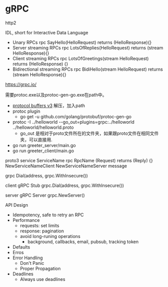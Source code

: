 # gRPC

http2

IDL, short for Interactive Data Language

* Unary RPCs
    rpc SayHello(HelloRequest) returns (HelloResponse){}
* Server streaming RPCs
    rpc LotsOfReplies(HelloRequest) returns (stream HelloResponse){}
* Client streaming RPCs
    rpc LotsOfGreetings(stream HelloRequest) returns (HelloResponse) {}
* Bidirectional streaming RPCs
    rpc BidiHello(stream HelloRequest) returns (stream HelloResponse){}

https://grpc.io/



需要protoc.exe以及protoc-gen-go.exe在path中。

* [protocol buffers v3](https://github.com/google/protobuf/releases) 解压，加入path
* protoc plugin
    - go get -u github.com/golang/protobuf/protoc-gen-go
* protoc -I ../helloworld --go_out=plugins=grpc:../helloworld ../helloworld/helloworld.proto
    - go_out 是相对于proto文件所在的文件夹，如果跟proto文件在相同文件夹，可以直接用.
* go run greeter_server/main.go
* go run greeter_client/main.go


proto3
    service ServiceName
        rpc RpcName (Request) returns (Reply) {}
        NewServiceNameClient
        NewServiceNameServer
    message

grpc
    Dial(address, grpc.WithInsecure())

client gRPC Stub
    grpc.Dial(address, grpc.WithInsecure())

server gRPC Server
    grpc.NewServer()



API Design
- Idempotency, safe to retry an RPC
- Performance
    - requests: set limits
    - response: pagination
    - avoid long-runing operations
        - background, callbacks, email, pubsub, tracking token
- Defaults
- Erros
- Error Handling
    - Don't Panic
    - Proper Propagation
- Deadlines
    - Always use deadlines
